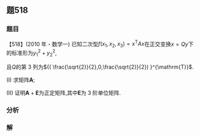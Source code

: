 ## 题518
### 题目
【518】(2010 年・数学一) 已知二次型$f( {{x}_{1},{x}_{2},{x}_{3}})  = {x}^{\mathrm{T}}{Ax}$在正交变换$x = {Qy}$下的标准形为${y}_{1}^{2} + {y}_{2}^{2}$,

且$Q$的第 3 列为${( \frac{\sqrt{2}}{2},0,\frac{\sqrt{2}}{2}) }^{\mathrm{T}}$.

(I) 求矩阵$\mathbf{A}$;

(II) 证明$\mathbf{A} + \mathbf{E}$为正定矩阵,其中$\mathbf{E}$为 3 阶单位矩阵.
### 分析

### 解